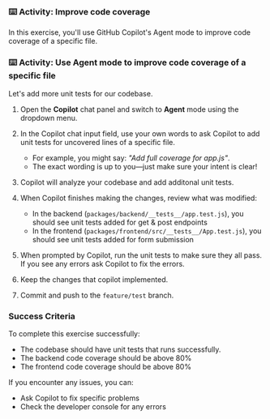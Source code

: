 ### :keyboard: Activity: Improve code coverage

In this exercise, you'll use GitHub Copilot's Agent mode to improve code coverage of a specific file.

### :keyboard: Activity: Use Agent mode to improve code coverage of a specific file

Let's add more unit tests for our codebase.

1. Open the **Copilot** chat panel and switch to **Agent** mode using the dropdown menu.

1. In the Copilot chat input field, use your own words to ask Copilot to add unit tests for uncovered lines of a specific file.
   - For example, you might say: _"Add full coverage for app.js"_.
   - The exact wording is up to you—just make sure your intent is clear!

1. Copilot will analyze your codebase and add additonal unit tests.

1. When Copilot finishes making the changes, review what was modified:
   - In the backend (`packages/backend/__tests__/app.test.js`), you should see unit tests added for get & post endpoints
   - In the frontend (`packages/frontend/src/__tests__/App.test.js`), you should see unit tests added for form submission

1. When prompted by Copilot, run the unit tests to make sure they all pass. If you see any errors ask Copilot to fix the errors.

1. Keep the changes that copilot implemented.

1. Commit and push to the `feature/test` branch.

### Success Criteria

To complete this exercise successfully:

- The codebase should have unit tests that runs successfully.
- The backend code coverage should be above 80%
- The frontend code coverage should be above 80%

If you encounter any issues, you can:

- Ask Copilot to fix specific problems
- Check the developer console for any errors
